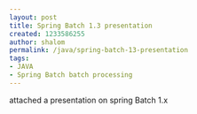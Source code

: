 ```yaml
---
layout: post
title: Spring Batch 1.3 presentation
created: 1233586255
author: shalom
permalink: /java/spring-batch-13-presentation
tags:
- JAVA
- Spring Batch batch processing
---
```

<p>attached a presentation on spring Batch 1.x</p>
